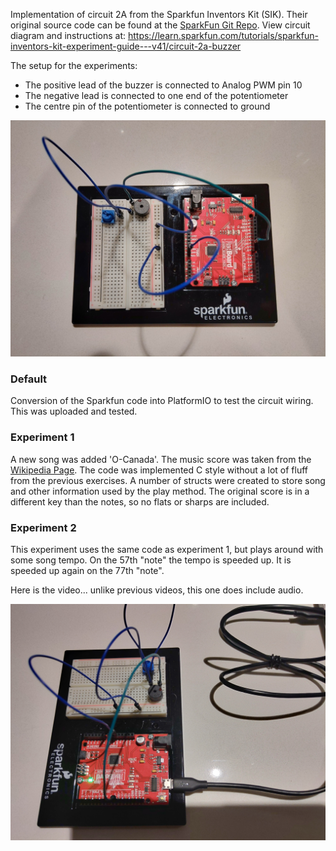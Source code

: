 Implementation of circuit 2A from the Sparkfun Inventors Kit (SIK). Their original source code can be found at the [SparkFun Git Repo](https://github.com/sparkfun/SIK-Guide-Code/tree/master/SIK_Circuit_2A-Buzzer).
View circuit diagram and instructions at: https://learn.sparkfun.com/tutorials/sparkfun-inventors-kit-experiment-guide---v41/circuit-2a-buzzer

The setup for the experiments:
* The positive lead of the buzzer is connected to Analog PWM pin 10
* The negative lead is connected to one end of the potentiometer 
* The centre pin of the potentiometer is connected to ground

![Wiring Photo][1]

[1]: doc/2A_CircuitWiring.jpg "2A Circuit Wiring"

### Default
Conversion of the Sparkfun code into PlatformIO to test the circuit wiring. This was uploaded and tested.

### Experiment 1
A new song was added 'O-Canada'. The music score was taken from the [Wikipedia Page](https://en.wikipedia.org/wiki/O_Canada). The code was implemented C style without a lot of fluff from the previous exercises. A number of structs were created to store song and other information used by the play method. The original score is in a different key than the notes, so no flats or sharps are included.

### Experiment 2
This experiment uses the same code as experiment 1, but plays around with some song tempo. On the 57th "note" the tempo is speeded up. It is speeded up again on the 77th "note".

Here is the video... unlike previous videos, this one does include audio.

[![RGB LED Experiments](doc/2A_VidIntro.jpg)](https://youtu.be/OJg7f2IWcTM "1A Buzzer Song")
